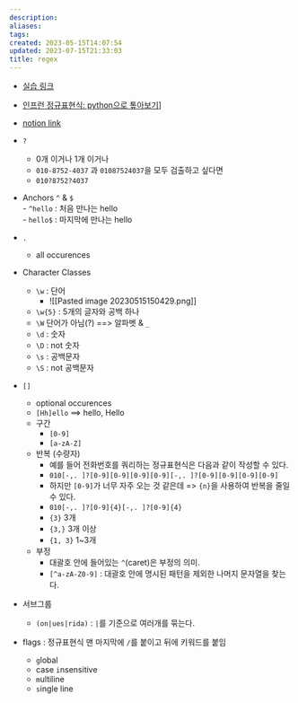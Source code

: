 ```yaml
---
description:
aliases: 
tags: 
created: 2023-05-15T14:07:54
updated: 2023-07-15T21:33:03
title: regex
---
```

- [실습 링크](https://regexr.com/5nvc2)
- [인프런 정규표현식: python으로 톺아보기](https://www.inflearn.com/course/%ED%8C%8C%EC%9D%B4%EC%8D%AC-%EC%A0%95%EA%B7%9C%ED%91%9C%ED%98%84%EC%8B%9D/dashboard)]
- [notion link](https://paullabworkspace.notion.site/1c57fc683c33468d95e7a490b6f66c95)

- `?` 
	- 0개 이거나 1개 이거나
	- `010-8752-4037` 과 `01087524037`을 모두 검출하고 싶다면
	- `010?8752?4037` 
- Anchors `^` & `$`  
		- `^hello` : 처음 만나는 hello  
		- `hello$` : 마지막에 만나는 hello
- `.` 
	- all occurences
- Character Classes
	- `\w` : 단어
		- ![[Pasted image 20230515150429.png]]
	- `\w{5}` : 5개의 글자와 공백 하나
	- `\W` 단어가 아님(?) ==> 알파벳 & `_`
	- `\d` : 숫자
	- `\D` : not 숫자
	- `\s` : 공백문자
	- `\S` : not 공백문자
- `[]` 
	- optional occurences
	- `[Hh]ello` ==> hello, Hello
	- 구간
		- `[0-9]`
		- `[a-zA-Z]`
	- 반복 (수량자)
		- 예를 들어 전화번호를 쿼리하는 정규표현식은 다음과 같이 작성할 수 있다.
		- `010[-,. ]?[0-9][0-9][0-9][0-9][-,. ]?[0-9][0-9][0-9][0-9]`
		- 하지만 `[0-9]`가 너무 자주 오는 것 같은데 => `{n}`을 사용하여 반복을 줄일 수 있다.
		- `010[-,. ]?[0-9]{4}[-,. ]?[0-9]{4}`
		- `{3}` 3개
		- `{3,}` 3개 이상
		- `{1, 3}` 1~3개
	- 부정
		- 대괄호 안에 들어있는 `^`(caret)은 부정의 의미.
		- `[^a-zA-Z0-9]` : 대괄호 안에 명시된 패턴을 제외한 나머지 문자열을 찾는다.
- 서브그룹
	- `(on|ues|rida)` :  `|`를 기준으로 여러개를 묶는다.
- flags : 정규표현식 맨 마지막에 `/`를 붙이고 뒤에 키워드를 붙임
	- `g`lobal
	- case `i`nsensitive
	- `m`ultiline
	- `s`ingle line
